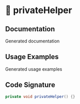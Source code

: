 # 🔧 privateHelper

## Documentation

Generated documentation

## Usage Examples

Generated usage examples

## Code Signature

```java
private void privateHelper() {}
```

